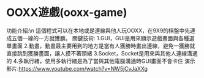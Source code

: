 # OOXX遊戲(ooxx-game)
功能介紹:\n
這個程式可以在本地或是連線與他人玩OOXX，在9X9的棋盤中先連成五個一線的一方就獲勝。
關鍵技術:
1.GUI，GUI是用來顯示遊戲畫面與各種選單畫面
2.動畫，動畫最主要用到的地方是當有人獲勝時畫出連線，避免一獲勝就直接跳到獲勝畫面，讓人摸不著頭緒
3.Socket，Socket是用來與其他人連線溝通的
4.多執行緒，使用多執行緒是為了當與其他電腦溝通時GUI畫面不會卡住
演示影片:https://www.youtube.com/watch?v=NW5jCvJaXXg
